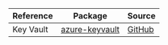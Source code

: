 | Reference | Package | Source |
|---|---|---|
|Key Vault|[azure-keyvault](https://pypi.org/project/azure-keyvault)|[GitHub](https://github.com/Azure/azure-sdk-for-python)|
